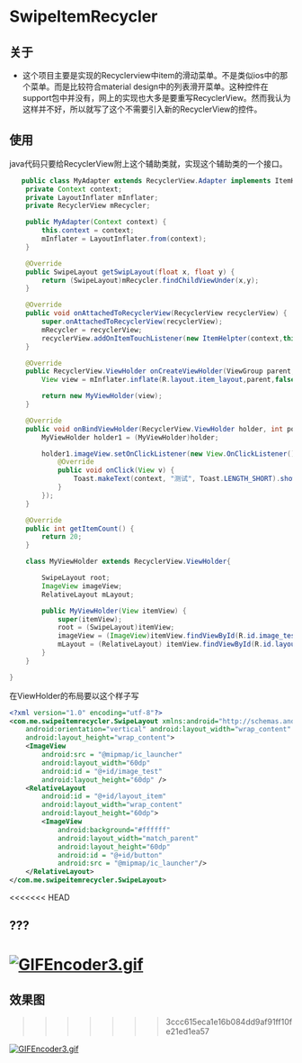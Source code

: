 # SwipeItemRecycler

##  关于

* 这个项目主要是实现的Recyclerview中item的滑动菜单。不是类似ios中的那个菜单。而是比较符合material design中的列表滑开菜单。这种控件在support包中并没有，网上的实现也大多是要重写RecyclerView。然而我认为这样并不好，所以就写了这个不需要引入新的RecyclerView的控件。

## 使用

java代码只要给RecyclerView附上这个辅助类就，实现这个辅助类的一个接口。

```java
   public class MyAdapter extends RecyclerView.Adapter implements ItemHelpter.Callback{
    private Context context;
    private LayoutInflater mInflater;
    private RecyclerView mRecycler;

    public MyAdapter(Context context) {
        this.context = context;
        mInflater = LayoutInflater.from(context);
    }

    @Override
    public SwipeLayout getSwipLayout(float x, float y) {
        return (SwipeLayout)mRecycler.findChildViewUnder(x,y);
    }

    @Override
    public void onAttachedToRecyclerView(RecyclerView recyclerView) {
        super.onAttachedToRecyclerView(recyclerView);
        mRecycler = recyclerView;
        recyclerView.addOnItemTouchListener(new ItemHelpter(context,this));
    }

    @Override
    public RecyclerView.ViewHolder onCreateViewHolder(ViewGroup parent, int viewType) {
        View view = mInflater.inflate(R.layout.item_layout,parent,false);

        return new MyViewHolder(view);
    }

    @Override
    public void onBindViewHolder(RecyclerView.ViewHolder holder, int position) {
        MyViewHolder holder1 = (MyViewHolder)holder;

        holder1.imageView.setOnClickListener(new View.OnClickListener() {
            @Override
            public void onClick(View v) {
                Toast.makeText(context, "测试", Toast.LENGTH_SHORT).show();
            }
        });
    }

    @Override
    public int getItemCount() {
        return 20;
    }

    class MyViewHolder extends RecyclerView.ViewHolder{

        SwipeLayout root;
        ImageView imageView;
        RelativeLayout mLayout;

        public MyViewHolder(View itemView) {
            super(itemView);
            root = (SwipeLayout)itemView;
            imageView = (ImageView)itemView.findViewById(R.id.image_test);
            mLayout = (RelativeLayout) itemView.findViewById(R.id.layout_item);
        }
    }

}
```
在ViewHolder的布局要以这个样子写
```xml
<?xml version="1.0" encoding="utf-8"?>
<com.me.swipeitemrecycler.SwipeLayout xmlns:android="http://schemas.android.com/apk/res/android"
    android:orientation="vertical" android:layout_width="wrap_content"
    android:layout_height="wrap_content">
    <ImageView
        android:src = "@mipmap/ic_launcher"
        android:layout_width="60dp"
        android:id = "@+id/image_test"
        android:layout_height="60dp" />
    <RelativeLayout
        android:id = "@+id/layout_item"
        android:layout_width="wrap_content"
        android:layout_height="60dp">
        <ImageView
            android:background="#ffffff"
            android:layout_width="match_parent"
            android:layout_height="60dp"
            android:id = "@+id/button"
            android:src = "@mipmap/ic_launcher"/>
    </RelativeLayout>
</com.me.swipeitemrecycler.SwipeLayout>
```

<<<<<<< HEAD
## ???

[![GIFEncoder3.gif](http://imgchr.com/images/GIFEncoder3.gif)](http://imgchr.com/image/7xd)
=======
## 效果图
>>>>>>> 3ccc615eca1e16b084dd9af91ff10fe21ed1ea57

[![GIFEncoder3.gif](http://imgchr.com/images/GIFEncoder3.gif)](http://imgchr.com/image/7xd)


